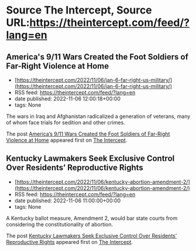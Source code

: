 # Source The Intercept, Source URL:https://theintercept.com/feed/?lang=en

## America's 9/11 Wars Created the Foot Soldiers of Far-Right Violence at Home
 - [https://theintercept.com/2022/11/06/jan-6-far-right-us-military/](https://theintercept.com/2022/11/06/jan-6-far-right-us-military/)
 - RSS feed: https://theintercept.com/feed/?lang=en
 - date published: 2022-11-06 12:00:18+00:00
 - tags: None

<p>The wars in Iraq and Afghanistan radicalized a generation of veterans, many of whom face trials for sedition and other crimes.</p>
<p>The post <a href="https://theintercept.com/2022/11/06/jan-6-far-right-us-military/" rel="nofollow">America&#8217;s 9/11 Wars Created the Foot Soldiers of Far-Right Violence at Home</a> appeared first on <a href="https://theintercept.com" rel="nofollow">The Intercept</a>.</p>

## Kentucky Lawmakers Seek Exclusive Control Over Residents’ Reproductive Rights
 - [https://theintercept.com/2022/11/06/kentucky-abortion-amendment-2/](https://theintercept.com/2022/11/06/kentucky-abortion-amendment-2/)
 - RSS feed: https://theintercept.com/feed/?lang=en
 - date published: 2022-11-06 11:00:00+00:00
 - tags: None

<p>A Kentucky ballot measure, Amendment 2, would bar state courts from considering the constitutionality of abortion.</p>
<p>The post <a href="https://theintercept.com/2022/11/06/kentucky-abortion-amendment-2/" rel="nofollow">Kentucky Lawmakers Seek Exclusive Control Over Residents’ Reproductive Rights</a> appeared first on <a href="https://theintercept.com" rel="nofollow">The Intercept</a>.</p>
